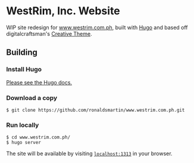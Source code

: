 # WestRim, Inc. Website

WIP site redesign for www.westrim.com.ph, built with [Hugo](https://gohugo.io) and based off digitalcraftsman's [Creative Theme](https://github.com/digitalcraftsman/hugo-creative-theme).

## Building

### Install Hugo

[Please see the Hugo docs.](https://gohugo.io/overview/installing/)

### Download a copy

  ```
  $ git clone https://github.com/ronaldsmartin/www.westrim.com.ph.git
  ```
  
### Run locally

  ```
  $ cd www.westrim.com.ph/
  $ hugo server
  ```

The site will be available by visiting [`localhost:1313`](http://localhost:1313) in your browser.
